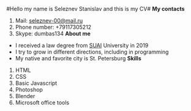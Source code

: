 #Hello my name is Seleznev Stanislav and this is my CV#
**My contacts**
1. Mail: seleznev-00@mail.ru
1. Phone number: +79117305212
1. Skype: dumbas134
**About me**
* I received a law degree from [SUAI](https://new.guap.ru) University in 2019
* I try to grow in different directions, including in programming
* My native and favorite city is St. Petersburg
**Skills**
1. HTML
2. CSS
3. Basic Javascript
4. Photoshop
5. Blender
6. Microsoft office tools